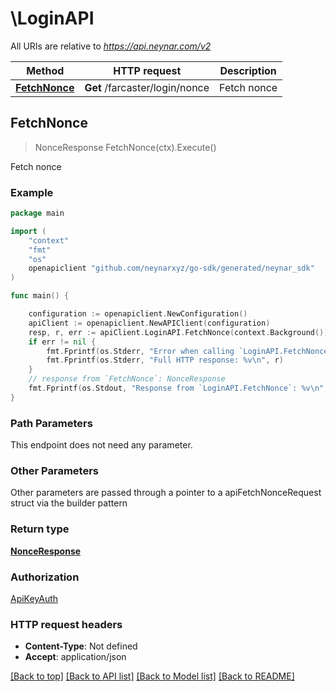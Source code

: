 # \LoginAPI

All URIs are relative to *https://api.neynar.com/v2*

Method | HTTP request | Description
------------- | ------------- | -------------
[**FetchNonce**](LoginAPI.md#FetchNonce) | **Get** /farcaster/login/nonce | Fetch nonce



## FetchNonce

> NonceResponse FetchNonce(ctx).Execute()

Fetch nonce



### Example

```go
package main

import (
	"context"
	"fmt"
	"os"
	openapiclient "github.com/neynarxyz/go-sdk/generated/neynar_sdk"
)

func main() {

	configuration := openapiclient.NewConfiguration()
	apiClient := openapiclient.NewAPIClient(configuration)
	resp, r, err := apiClient.LoginAPI.FetchNonce(context.Background()).Execute()
	if err != nil {
		fmt.Fprintf(os.Stderr, "Error when calling `LoginAPI.FetchNonce``: %v\n", err)
		fmt.Fprintf(os.Stderr, "Full HTTP response: %v\n", r)
	}
	// response from `FetchNonce`: NonceResponse
	fmt.Fprintf(os.Stdout, "Response from `LoginAPI.FetchNonce`: %v\n", resp)
}
```

### Path Parameters

This endpoint does not need any parameter.

### Other Parameters

Other parameters are passed through a pointer to a apiFetchNonceRequest struct via the builder pattern


### Return type

[**NonceResponse**](NonceResponse.md)

### Authorization

[ApiKeyAuth](../README.md#ApiKeyAuth)

### HTTP request headers

- **Content-Type**: Not defined
- **Accept**: application/json

[[Back to top]](#) [[Back to API list]](../README.md#documentation-for-api-endpoints)
[[Back to Model list]](../README.md#documentation-for-models)
[[Back to README]](../README.md)

